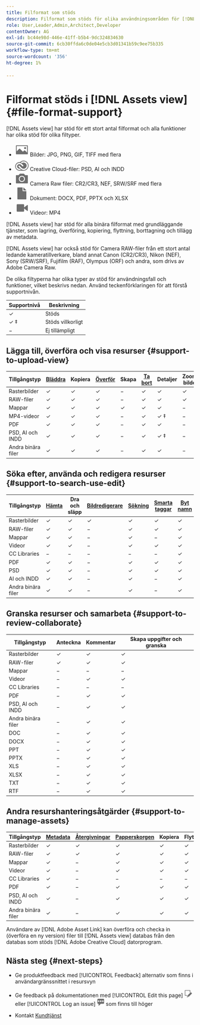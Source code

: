 ```yaml
---
title: Filformat som stöds
description: Filformat som stöds för olika användningsområden för [!DNL Assets view]
role: User,Leader,Admin,Architect,Developer
contentOwner: AG
exl-id: bc44e98d-446e-41ff-b5b4-9dc324834630
source-git-commit: 6cb30ffda6c0de04e5cb3d01341b59c9ee75b335
workflow-type: tm+mt
source-wordcount: '356'
ht-degree: 1%

---
```


# Filformat stöds i [!DNL Assets view] {#file-format-support}

[!DNL Assets view] har stöd för ett stort antal filformat och alla funktioner har olika stöd för olika filtyper.

* ![ikon för bildfiltyp](assets/image-icon.svg) Bilder: JPG, PNG, GIF, TIFF med flera
* ![creative cloudType, ikon](assets/creative-cloud-files.svg) Creative Cloud-filer: PSD, AI och INDD
* ![ikon för kameratyp](assets/camera-icon.svg) Camera Raw filer: CR2/CR3, NEF, SRW/SRF med flera
* ![ikon för dokumentfiltyp](assets/document-icon.svg) Dokument: DOCX, PDF, PPTX och XLSX
* ![ikon för videofiltyp](assets/video-icon.svg) Videor: MP4

[!DNL Assets view] har stöd för alla binära filformat med grundläggande tjänster, som lagring, överföring, kopiering, flyttning, borttagning och tillägg av metadata.

[!DNL Assets view] har också stöd för Camera RAW-filer från ett stort antal ledande kameratillverkare, bland annat Canon (CR2/CR3), Nikon (NEF), Sony (SRW/SRF), Fujifilm (RAF), Olympus (ORF) och andra, som drivs av Adobe Camera Raw.

De olika filtyperna har olika typer av stöd för användningsfall och funktioner, vilket beskrivs nedan. Använd teckenförklaringen för att förstå supportnivån.

| Supportnivå | Beskrivning |
|-------------------|-------------------------|
| ✓ | Stöds |
| ✓ ‡ | Stöds villkorligt |
| − | Ej tillämpligt |

## Lägga till, överföra och visa resurser {#support-to-upload-view}

<!-- TBD: For AEM, AI files require the PDF option to be selected when saving the AI file.
-->

| Tillgångstyp | [Bläddra](/help/assets/navigate-assets-view.md) | Kopiera | [Överför](/help/assets/add-delete-assets-view.md) | Skapa | [Ta bort](/help/assets/add-delete-assets-view.md#delete-assets) | Detaljer | Zooma bilden | [Senast visade](/help/assets/navigate-assets-view.md) |
|-------------------|----------|----------|----------|----------|----------|-------------------|------------|-----------------|
| Rasterbilder | ✓ | ✓ | ✓ | − | ✓ | ✓ | ✓ | ✓ |
| RAW-filer | ✓ | ✓ | ✓ | − | ✓ | ✓ | ✓ | ✓ |
| Mappar | ✓ | ✓ | ✓ | ✓ | ✓ | ✓ | − | − |
| MP4-videor | ✓ | ✓ | ✓ | − | ✓ | ✓ ‡ | − | ✓ |
| PDF | ✓ | ✓ | ✓ | − | ✓ | ✓ | − | ✓ |
| PSD, AI och INDD | ✓ | ✓ | ✓ | − | ✓ | ✓ ‡ | − | ✓ |
| Andra binära filer | ✓ | ✓ | ✓ | − | ✓ | ✓ | − | ✓ |

<!-- Hiding CC Libraries (considered beta) as per PM feedback.
| CC Libraries  | &#10003; | &minus;  | &#10003; | &#10003; | &#10003; | &#10003; | &minus;    | &minus;         |
-->

## Söka efter, använda och redigera resurser {#support-to-search-use-edit}

| Tillgångstyp | [Hämta](/help/assets/manage-organize-assets-view.md#download) | Dra och släpp | [Bildredigerare](/help/assets/edit-images-assets-view.md) | [Sökning](/help/assets/search-assets-view.md) | [Smarta taggar](/help/assets/metadata-assets-view.md#tags) | [Byt namn](/help/assets/manage-organize-assets-view.md) | [Versioner](/help/assets/manage-organize-assets-view.md#versions-of-assets) |
|---------------|----------|---------------|--------------|----------|------------|----------|----------|
| Rasterbilder | ✓ | ✓ | ✓ | ✓ | ✓ | ✓ | ✓ |
| RAW-filer | ✓ | ✓ | − | ✓ | ✓ | ✓ | ✓ | ✓ |
| Mappar | ✓ | ✓ | − | ✓ | − | ✓ | ✓ |
| Videor | ✓ | ✓ | − | ✓ | ✓ | ✓ | ✓ |
| CC Libraries | − | − | − | − | − | ✓ | ✓ |
| PDF | ✓ | ✓ | − | ✓ | ✓ | ✓ | ✓ |
| PSD | ✓ | ✓ | − | ✓ | ✓ | ✓ | ✓ |
| AI och INDD | ✓ | ✓ | − | ✓ | − | ✓ | ✓ |
| Andra binära filer | ✓ | ✓ | − | ✓ | − | ✓ | ✓ |


## Granska resurser och samarbeta {#support-to-review-collaborate}

| Tillgångstyp | Anteckna | Kommentar | Skapa uppgifter och granska |
|---------------|----------|----------|-------------------------|
| Rasterbilder | ✓ | ✓ | ✓ |
| RAW-filer | ✓ | ✓ | ✓ |
| Mappar | − | − | − |
| Videor | − | ✓ | ✓ |
| CC Libraries | − | − | − |
| PDF | − | ✓ | ✓ |
| PSD, AI och INDD | − | ✓ | ✓ |
| Andra binära filer | − | ✓ | ✓ |
| DOC | − | ✓ | ✓ |
| DOCX | − | ✓ | ✓ |
| PPT | − | ✓ | ✓ |
| PPTX | − | ✓ | ✓ |
| XLS | − | ✓ | ✓ |
| XLSX | − | ✓ | ✓ |
| TXT | − | ✓ | ✓ |
| RTF | − | ✓ | ✓ |

## Andra resurshanteringsåtgärder {#support-to-manage-assets}

| Tillgångstyp | [Metadata](/help/assets/metadata-assets-view.md) | [Återgivningar](/help/assets/add-delete-assets-view.md#renditions) | [Papperskorgen](/help/assets/add-delete-assets-view.md#delete-assets) | Kopiera | Flytta |
|---------------|-------------------|------------|----------|----------|----------|
| Rasterbilder | ✓ | ✓ | ✓ | ✓ | ✓ |
| RAW-filer | ✓ | ✓ | ✓ | ✓ | ✓ |
| Mappar | ✓ | − | ✓ | ✓ | ✓ |
| Videor | ✓ | − | ✓ | ✓ | ✓ |
| CC Libraries | ✓ | − | − | − | − |
| PDF | ✓ | − | ✓ | ✓ | ✓ |
| PSD, AI och INDD | ✓ | − | ✓ | ✓ | ✓ |
| Andra binära filer | ✓ | − | ✓ | ✓ | ✓ |

Användare av [!DNL Adobe Asset Link] kan överföra och checka in (överföra en ny version) filer till [!DNL Assets view] databas från den databas som stöds [!DNL Adobe Creative Cloud] datorprogram.

<!-- TBD: Saving the template table separately for later use.
| Asset type    | Features |
|---------------|----------|
| Raster images |          |
| Folders       |          |
| Videos        |          |
| CC Libraries  |          |
| PDF files     |          |
| PSD           |          |
| AI            |          |
| INDD          |          |

>[!MORELIKETHIS]
>
>* []()
-->

## Nästa steg {#next-steps}

* Ge produktfeedback med [!UICONTROL Feedback] alternativ som finns i användargränssnittet i resursvyn

* Ge feedback på dokumentationen med [!UICONTROL Edit this page] ![redigera sidan](assets/do-not-localize/edit-page.png) eller [!UICONTROL Log an issue] ![skapa ett GitHub-problem](assets/do-not-localize/github-issue.png) som finns till höger

* Kontakt [Kundtjänst](https://experienceleague.adobe.com/?support-solution=General#support)
